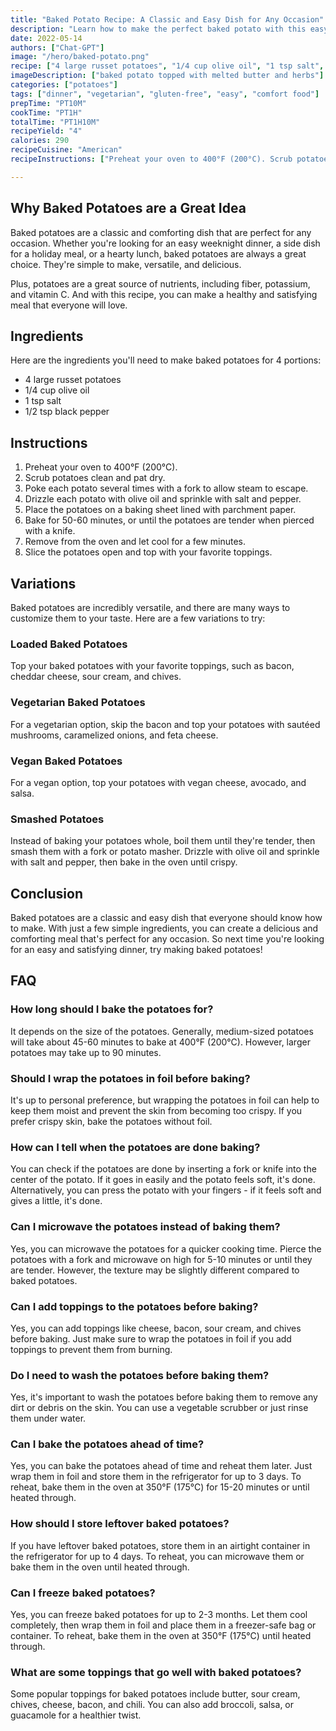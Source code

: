 ```yaml
---
title: "Baked Potato Recipe: A Classic and Easy Dish for Any Occasion"
description: "Learn how to make the perfect baked potato with this easy and delicious recipe. With just a few simple ingredients, you can have a classic and comforting dish that's perfect for any occasion."
date: 2022-05-14
authors: ["Chat-GPT"]
image: "/hero/baked-potato.png"
recipe: ["4 large russet potatoes", "1/4 cup olive oil", "1 tsp salt", "1/2 tsp black pepper"]
imageDescription: ["baked potato topped with melted butter and herbs"]
categories: ["potatoes"]
tags: ["dinner", "vegetarian", "gluten-free", "easy", "comfort food"]
prepTime: "PT10M"
cookTime: "PT1H"
totalTime: "PT1H10M"
recipeYield: "4"
calories: 290
recipeCuisine: "American"
recipeInstructions: ["Preheat your oven to 400°F (200°C). Scrub potatoes clean and pat dry. Poke each potato several times with a fork to allow steam to escape. Drizzle each potato with olive oil and sprinkle with salt and pepper. Place the potatoes on a baking sheet lined with parchment paper. Bake for 50-60 minutes, or until the potatoes are tender when pierced with a knife. Remove from the oven and let cool for a few minutes. Slice the potatoes open and top with your favorite toppings."]

---
```


## Why Baked Potatoes are a Great Idea

Baked potatoes are a classic and comforting dish that are perfect for any occasion. Whether you're looking for an easy weeknight dinner, a side dish for a holiday meal, or a hearty lunch, baked potatoes are always a great choice. They're simple to make, versatile, and delicious.

Plus, potatoes are a great source of nutrients, including fiber, potassium, and vitamin C. And with this recipe, you can make a healthy and satisfying meal that everyone will love.

## Ingredients

Here are the ingredients you'll need to make baked potatoes for 4 portions:

- 4 large russet potatoes
- 1/4 cup olive oil
- 1 tsp salt
- 1/2 tsp black pepper

## Instructions

1. Preheat your oven to 400°F (200°C).
2. Scrub potatoes clean and pat dry.
3. Poke each potato several times with a fork to allow steam to escape.
4. Drizzle each potato with olive oil and sprinkle with salt and pepper.
5. Place the potatoes on a baking sheet lined with parchment paper.
6. Bake for 50-60 minutes, or until the potatoes are tender when pierced with a knife.
7. Remove from the oven and let cool for a few minutes.
8. Slice the potatoes open and top with your favorite toppings.

## Variations

Baked potatoes are incredibly versatile, and there are many ways to customize them to your taste. Here are a few variations to try:

### Loaded Baked Potatoes

Top your baked potatoes with your favorite toppings, such as bacon, cheddar cheese, sour cream, and chives.

### Vegetarian Baked Potatoes

For a vegetarian option, skip the bacon and top your potatoes with sautéed mushrooms, caramelized onions, and feta cheese.

### Vegan Baked Potatoes

For a vegan option, top your potatoes with vegan cheese, avocado, and salsa.

### Smashed Potatoes

Instead of baking your potatoes whole, boil them until they're tender, then smash them with a fork or potato masher. Drizzle with olive oil and sprinkle with salt and pepper, then bake in the oven until crispy.

## Conclusion

Baked potatoes are a classic and easy dish that everyone should know how to make. With just a few simple ingredients, you can create a delicious and comforting meal that's perfect for any occasion. So next time you're looking for an easy and satisfying dinner, try making baked potatoes!

## FAQ

### How long should I bake the potatoes for?

It depends on the size of the potatoes. Generally, medium-sized potatoes will take about 45-60 minutes to bake at 400°F (200°C). However, larger potatoes may take up to 90 minutes.

### Should I wrap the potatoes in foil before baking?

It's up to personal preference, but wrapping the potatoes in foil can help to keep them moist and prevent the skin from becoming too crispy. If you prefer crispy skin, bake the potatoes without foil.

### How can I tell when the potatoes are done baking?

You can check if the potatoes are done by inserting a fork or knife into the center of the potato. If it goes in easily and the potato feels soft, it's done. Alternatively, you can press the potato with your fingers - if it feels soft and gives a little, it's done.

### Can I microwave the potatoes instead of baking them?

Yes, you can microwave the potatoes for a quicker cooking time. Pierce the potatoes with a fork and microwave on high for 5-10 minutes or until they are tender. However, the texture may be slightly different compared to baked potatoes.

### Can I add toppings to the potatoes before baking?

Yes, you can add toppings like cheese, bacon, sour cream, and chives before baking. Just make sure to wrap the potatoes in foil if you add toppings to prevent them from burning.

### Do I need to wash the potatoes before baking them?

Yes, it's important to wash the potatoes before baking them to remove any dirt or debris on the skin. You can use a vegetable scrubber or just rinse them under water.

### Can I bake the potatoes ahead of time?

Yes, you can bake the potatoes ahead of time and reheat them later. Just wrap them in foil and store them in the refrigerator for up to 3 days. To reheat, bake them in the oven at 350°F (175°C) for 15-20 minutes or until heated through.

### How should I store leftover baked potatoes?

If you have leftover baked potatoes, store them in an airtight container in the refrigerator for up to 4 days. To reheat, you can microwave them or bake them in the oven until heated through.

### Can I freeze baked potatoes?

Yes, you can freeze baked potatoes for up to 2-3 months. Let them cool completely, then wrap them in foil and place them in a freezer-safe bag or container. To reheat, bake them in the oven at 350°F (175°C) until heated through.

### What are some toppings that go well with baked potatoes?

Some popular toppings for baked potatoes include butter, sour cream, chives, cheese, bacon, and chili. You can also add broccoli, salsa, or guacamole for a healthier twist.